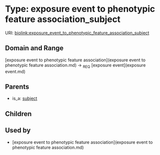 
# Type: exposure event to phenotypic feature association_subject




URI: [biolink:exposure_event_to_phenotypic_feature_association_subject](https://w3id.org/biolink/vocab/exposure_event_to_phenotypic_feature_association_subject)


## Domain and Range

[exposure event to phenotypic feature association](exposure event to phenotypic feature association.md) ->  <sub>REQ</sub> [exposure event](exposure event.md)

## Parents

 *  is_a: [subject](subject.md)

## Children


## Used by

 * [exposure event to phenotypic feature association](exposure event to phenotypic feature association.md)
